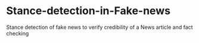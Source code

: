 # Stance-detection-in-Fake-news
Stance detection of fake news to verify credibility of a News article and fact checking
